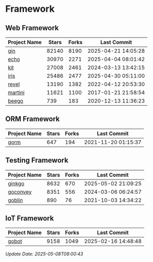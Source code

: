 # Framework

## Web Framework
| Project Name | Stars | Forks | Last Commit |
| ------------ | ----- | ----- | ----------- |
| [gin](https://github.com/gin-gonic/gin) | 82140 | 8190 | 2025-04-21 14:05:28 |
| [echo](https://github.com/labstack/echo) | 30970 | 2271 | 2025-04-04 08:01:42 |
| [kit](https://github.com/go-kit/kit) | 27008 | 2461 | 2024-03-13 13:42:15 |
| [iris](https://github.com/kataras/iris) | 25486 | 2477 | 2025-04-30 05:11:00 |
| [revel](https://github.com/revel/revel) | 13190 | 1382 | 2022-04-12 20:53:30 |
| [martini](https://github.com/go-martini/martini) | 11621 | 1100 | 2017-01-21 21:58:54 |
| [beego](https://github.com/astaxie/beego) | 739 | 183 | 2020-12-13 11:36:23 |

## ORM Framework
| Project Name | Stars | Forks | Last Commit |
| ------------ | ----- | ----- | ----------- |
| [gorm](https://github.com/jinzhu/gorm) | 647 | 194 | 2021-11-20 01:15:37 |

## Testing Framework
| Project Name | Stars | Forks | Last Commit |
| ------------ | ----- | ----- | ----------- |
| [ginkgo](https://github.com/onsi/ginkgo) | 8632 | 670 | 2025-05-02 21:09:25 |
| [goconvey](https://github.com/smartystreets/goconvey) | 8351 | 556 | 2024-03-06 06:24:57 |
| [goblin](https://github.com/franela/goblin) | 890 | 76 | 2021-10-03 14:34:22 |

## IoT Framework
| Project Name | Stars | Forks | Last Commit |
| ------------ | ----- | ----- | ----------- |
| [gobot](https://github.com/hybridgroup/gobot) | 9158 | 1049 | 2025-02-16 14:48:48 |

*Update Date: 2025-05-08T08:00:43*